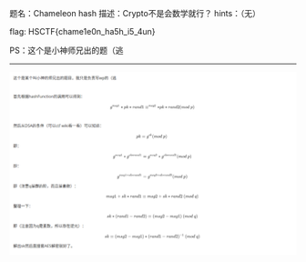 题名：Chameleon hash
描述：Crypto不是会数学就行？
hints：（无）

flag: HSCTF{chame1e0n_ha5h_i5_4un}

PS：这个是小神师兄出的题（逃

---

![0](./src/0.png)

<!--
这个是某个叫小神的师兄出的题目，我只是负责写wp的（逃

首先根据hashFunction的调用可以得到：
$$
g^{msg1}*pk*{rand1} \equiv ^{msg2}*pk*{rand2} (mod\ p)
$$


然后从DSA的条件（可以ctf wiki看一看）可以知道：
$$
pk \equiv g^{sk} (mod\ p) \
$$
即：
$$
g^{msg1}*g^{sk*rand1} \equiv g^{msg2}*g^{sk*rand2} (mod\ p)
$$
即：
$$
g^{msg1+sk*rand1} \equiv g^{msg2+sk*rand2} (mod\ p)
$$
即（注意q是群的阶，而且是素数）：
$$
msg1+sk*rand1 \equiv msg2+sk*rand2\ (mod\ q)
$$
整理一下：
$$
sk*(rand1-rand2) \equiv (msg2-msg1)\ (mod\ q)
$$
即（注意因为q是素数，所以存在逆元）：
$$
sk \equiv (msg2-msg1)*(rand1-rand2)^{-1}\ (mod\ q)
$$
解出sk然后直接套AES解密就好了。
-->